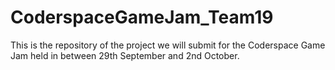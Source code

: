 # CoderspaceGameJam_Team19
 This is the repository of the project we will submit for the Coderspace Game Jam held in between 29th September and 2nd October.

